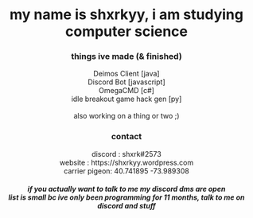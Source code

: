 <div align = "center">
<h1>
my name is shxrkyy, i am studying computer science
</h1>
<h3>things ive made (& finished)</h3>
Deimos Client [java]<br/>
Discord Bot [javascript]<br/>
OmegaCMD [c#]<br/>
idle breakout game hack gen [py]<br/>
      <br/>
      also working on a thing or two ;)
<h3>contact</h3>
discord : shxrk#2573<br/>
website : https://shxrkyy.wordpress.com<br/>
carrier pigeon: 40.741895 -73.989308
<h5>if you actually want to talk to me my discord dms are open<br/>
list is small bc ive only been programming for 11 months, talk to me on discord and stuff<br/>

